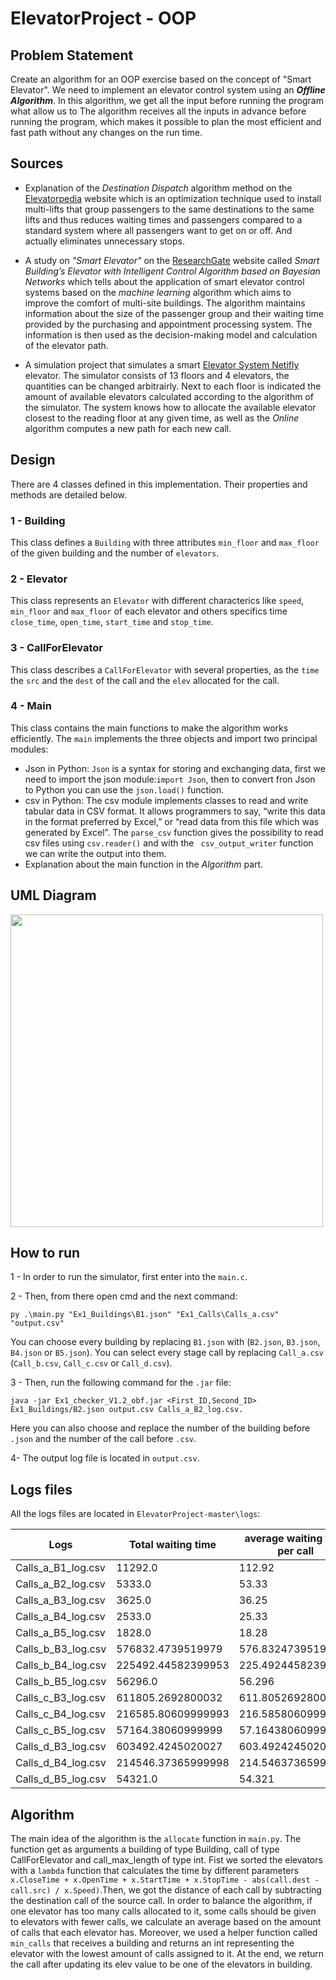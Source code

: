 # ElevatorProject - OOP

## Problem Statement

Create an algorithm for an OOP exercise based on the concept of "Smart Elevator". We need to implement an elevator control system using an ***Offline Algorithm***.
In this algorithm, we get all the input before running the program what allow us to
The algorithm receives all the inputs in advance before running the program, which makes it possible to plan the most efficient and fast path without any changes on the run time.

## Sources

- Explanation of the *Destination Dispatch* algorithm method on the [Elevatorpedia](https://elevation.fandom.com/wiki/Destination_dispatch) website which is an optimization technique used to install multi-lifts that group passengers to the same destinations to the same lifts and thus reduces waiting times and passengers compared to a standard system where all passengers want to get on or off. And actually eliminates unnecessary stops.

- A study on *"Smart Elevator"* on the [ResearchGate](https://www.researchgate.net/publication/331475872_Smart_Building's_Elevator_with_Intelligent_Control_Algorithm_based_on_Bayesian_Networks) website called *Smart Building’s Elevator with Intelligent Control Algorithm based on Bayesian Networks* which tells about the application of smart elevator control systems based on the *machine learning* algorithm which aims to improve the comfort of multi-site buildings. The algorithm maintains information about the size of the passenger group and their waiting time provided by the purchasing and appointment processing system. The information is then used as the decision-making model and calculation of the elevator path.

- A simulation project that simulates a smart [Elevator System Netifly](https://elevator-system.netlify.app/) elevator. The simulator consists of 13 floors and 4 elevators, the quantities can be changed arbitrairly. Next to each floor is indicated the amount of available elevators calculated according to the algorithm of the simulator. The system knows how to allocate the available elevator closest to the reading floor at any given time, as well as the *Online* algorithm computes a new path for each new call.

## Design

There are 4 classes defined in this implementation. Their properties and methods are detailed below.

### 1 - Building
This class defines a ```Building``` with three attributes ```min_floor``` and ```max_floor``` of the given building and the number of ```elevators```.

### 2 - Elevator
This class represents an ```Elevator``` with different characterics like ```speed```, ```min_floor``` and ```max_floor``` of each elevator and others specifics time ```close_time```, ```open_time```, ```start_time``` and ```stop_time```.

### 3 - CallForElevator
This class describes a ```CallForElevator``` with several properties, as the ```time``` the ```src``` and the ```dest``` of the call and the ```elev``` allocated for the call.

### 4 - Main
This class contains the main functions to make the algorithm works efficiently. The ```main``` implements the three objects and import two principal modules:
- Json in Python: ```Json``` is a syntax for storing and exchanging data, first we need to import the json module:```import Json```, then to convert fron Json to Python you can use the ```json.load()``` function.
- csv in Python: The csv module implements classes to read and write tabular data in CSV format. It allows programmers to say, “write this data in the format preferred by Excel,” or “read data from this file which was generated by Excel”. The ```parse_csv``` function gives the possibility to read csv files using ```csv.reader()``` and with the ``` csv_output_writer``` function we can write the output into them.
- Explanation about the main function in the *Algorithm* part.

## UML Diagram

<img src="https://user-images.githubusercontent.com/92322613/142417101-7c6fc71f-90fb-4c00-a88c-c89aa6be8fb1.png" width="500">

## How to run

1 - In order to run the simulator, first enter into the ```main.c```.

2 - Then, from there open cmd and the next command:

    py .\main.py "Ex1_Buildings\B1.json" "Ex1_Calls\Calls_a.csv" "output.csv"
    
    
 You can choose every building by replacing ```B1.json``` with (```B2.json```, ```B3.json```, ```B4.json``` or ```B5.json```).
 You can select every stage call by replacing ```Call_a.csv``` (```Call_b.csv```, ```Call_c.csv``` or ```Call_d.csv```).
    
3 - Then, run the following command for the ```.jar``` file:

    java -jar Ex1_checker_V1.2_obf.jar <First_ID,Second_ID> Ex1_Buildings/B2.json output.csv Calls_a_B2_log.csv.
    
    
 Here you can also choose and replace the number of the building before ```.json``` and the number of the call before ```.csv```.
 
 4- The output log file is located in ```output.csv```.
 
 ## Logs files
 
 All the logs files are located in ```ElevatorProject-master\logs```:
 
 | Logs | Total waiting time | average waiting time per call | unCompleted calls |
 | ---- | ------------------ | ----------------------------- | ----------------- |
 | Calls_a_B1_log.csv | 11292.0 | 112.92 | 0 |
 | Calls_a_B2_log.csv | 5333.0 | 53.33 | 0 |
 | Calls_a_B3_log.csv | 3625.0 | 36.25 | 0 |
 | Calls_a_B4_log.csv | 2533.0 | 25.33 | 0 |
 | Calls_a_B5_log.csv | 1828.0 | 18.28 | 0 |
 | Calls_b_B3_log.csv | 576832.4739519979 | 576.8324739519979 | 249 |
 | Calls_b_B4_log.csv | 225492.44582399953 | 225.49244582399953 | 38 |
 | Calls_b_B5_log.csv | 56296.0 | 56.296 | 0 |
 | Calls_c_B3_log.csv | 611805.2692800032 | 611.8052692800031 | 96 |
 | Calls_c_B4_log.csv | 216585.80609999993 | 216.58580609999993 | 20 |
 | Calls_c_B5_log.csv | 57164.38060999999 | 57.164380609999995 | 2 |
 | Calls_d_B3_log.csv | 603492.4245020027 | 603.4924245020027 | 97 |
 | Calls_d_B4_log.csv | 214546.37365999998 | 214.54637365999997 | 10 |
 | Calls_d_B5_log.csv | 54321.0 | 54.321 | 0 |
 
 ## Algorithm
 
 The main idea of the algorithm is the ```allocate``` function in ```main.py```. The function get as arguments a building of type Building, call of type CallForElevator and call_max_length of type int. Fist we sorted the elevators with a ```lambda``` function that calculates the time by different parameters ```x.CloseTime + x.OpenTime + x.StartTime + x.StopTime - abs(call.dest - call.src) / x.Speed)```.Then, we got the distance of each call by subtracting the destination call of the source call.
 In order to balance the algorithm, if one elevator has too many calls allocated to it, some calls should be given to elevators with fewer calls, we calculate an average based on the amount of calls that each elevator has. Moreover, we used a helper function called ```min_calls``` that receives a building and returns an int representing the elevator with the lowest amount of calls assigned to it. At the end, we return the call after updating its elev value to be one of the elevators in building.
